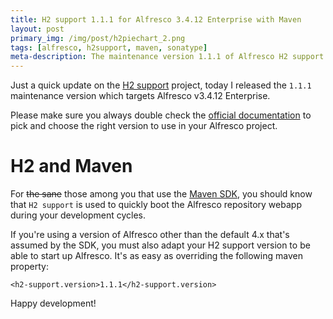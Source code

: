 ```yaml
---
title: H2 support 1.1.1 for Alfresco 3.4.12 Enterprise with Maven
layout: post
primary_img: /img/post/h2piechart_2.png
tags: [alfresco, h2support, maven, sonatype]
meta-description: The maintenance version 1.1.1 of Alfresco H2 support module now supports Alfresco Enterprise 3.4.12
---
```


Just a quick update on the [H2 support](https://github.com/skuro/alfresco-h2-support)
project, today I released the `1.1.1` maintenance version which targets
Alfresco v3.4.12 Enterprise.

Please make sure you always double check the [official documentation](https://github.com/skuro/alfresco-h2-support/wiki/H2-Database-support-for-Alfresco)
to pick and choose the right version to use in your Alfresco project.

H2 and Maven
============

For ~~the sane~~ those among you that use the [Maven SDK](https://artifacts.alfresco.com/nexus/content/repositories/alfresco-docs/alfresco-lifecycle-aggregator/latest/index.html),
you should know that `H2 support` is used to quickly boot the Alfresco repository
webapp during your development cycles.

If you're using a version of Alfresco other than the default 4.x that's assumed
by the SDK, you must also adapt your H2 support version to be able to start up
Alfresco. It's as easy as overriding the following maven property:

    <h2-support.version>1.1.1</h2-support.version>

Happy development!
